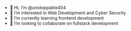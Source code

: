 - 👋 Hi, I’m @unstoppable404
- 👀 I’m interested in Web Development and Cyber Security
- 🌱 I’m currently learning frontend development
- 💞️ I’m looking to collaborate on fullstack development

<!---
unstoppable404/unstoppable404 is a ✨ special ✨ repository because its `README.md` (this file) appears on your GitHub profile.
You can click the Preview link to take a look at your changes.
--->
